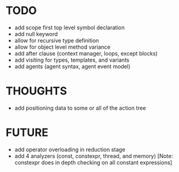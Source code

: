 # TODO
 - add scope first top level symbol declaration
 - add null keyword
 - allow for recursive type definition
 - allow for object level method variance
 - add after clause (context manager, loops, except blocks)
 - add visiting for types, templates, and variants
 - add agents (agent syntax, agent event model)

# THOUGHTS
 - add positioning data to some or all of the action tree

# FUTURE
 - add operator overloading in reduction stage
 - add 4 analyzers (const, constexpr, thread, and memory) [Note: constexpr does in depth checking on all constant expressions]
